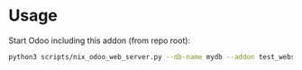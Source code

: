 # Usage

Start Odoo including this addon (from repo root):

```bash
python3 scripts/nix_odoo_web_server.py --db-name mydb --addon test_website_slides_full
```

